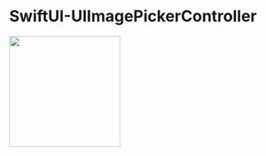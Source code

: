 # SwiftUI-UIImagePickerController

<img src="https://user-images.githubusercontent.com/59039044/220232114-1f45c899-4b10-4f84-9418-65fa7b60b048.mp4" width="200">



